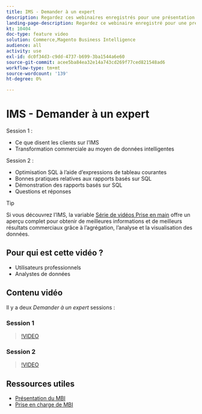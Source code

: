 ```yaml
---
title: IMS - Demander à un expert
description: Regardez ces webinaires enregistrés pour une présentation approfondie de l’équipe produit de l’IMS, y compris la transformation commerciale par le biais de données intelligentes.
landing-page-description: Regardez ce webinaire enregistré pour une présentation approfondie de l’équipe produit de l’IMS, y compris la transformation commerciale par le biais de données intelligentes.
kt: 10404
doc-type: feature video
solution: Commerce,Magento Business Intelligence
audience: all
activity: use
exl-id: dc0f34d3-c9dd-4737-b699-3ba1544a6e60
source-git-commit: acee5ba84ea32e14a743cd269f77ced821548ad6
workflow-type: tm+mt
source-wordcount: '139'
ht-degree: 0%

---
```


# IMS - Demander à un expert

Session 1 :

- Ce que disent les clients sur l’IMS
- Transformation commerciale au moyen de données intelligentes

Session 2 :

- Optimisation SQL à l’aide d’expressions de tableau courantes
- Bonnes pratiques relatives aux rapports basés sur SQL
- Démonstration des rapports basés sur SQL
- Questions et réponses

>[!TIP]
>
>Si vous découvrez l’IMS, la variable [Série de vidéos Prise en main](./../1-overview.md) offre un aperçu complet pour obtenir de meilleures informations et de meilleurs résultats commerciaux grâce à l’agrégation, l’analyse et la visualisation des données.

## Pour qui est cette vidéo ?

- Utilisateurs professionnels
- Analystes de données

## Contenu vidéo

Il y a deux _Demander à un expert_ sessions :

### Session 1

>[!VIDEO](https://video.tv.adobe.com/v/342409?quality=12&learn=on)

### Session 2

>[!VIDEO](https://video.tv.adobe.com/v/342410?quality=12&learn=on)

## Ressources utiles

- [Présentation du MBI](https://docs.magento.com/mbi/getting-started/getting-started.html)
- [Prise en charge de MBI](https://support.magento.com/hc/en-us/articles/360016730811)
